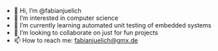 - 👋 Hi, I’m @fabianjuelich
- 👀 I’m interested in computer science
- 🌱 I’m currently learning automated unit testing of embedded systems
- 💞️ I’m looking to collaborate on just for fun projects
- 📫 How to reach me: fabianjuelich@gmx.de

<!---
fabianjuelich/fabianjuelich is a ✨ special ✨ repository because its `README.md` (this file) appears on your GitHub profile.
You can click the Preview link to take a look at your changes.
--->

